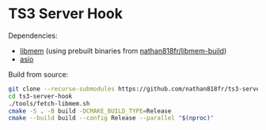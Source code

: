 # TS3 Server Hook

Dependencies:
- [libmem] (using prebuilt binaries from [nathan818fr/libmem-build][libmem-build])
- [asio]

[libmem]: https://github.com/rdbo/libmem
[libmem-build]: https://github.com/nathan818fr/libmem-build
[asio]: https://github.com/chriskohlhoff/asio

Build from source:
```bash
git clone --recurse-submodules https://github.com/nathan818fr/ts3-server-hook.git
cd ts3-server-hook
./tools/fetch-libmem.sh
cmake -S . -B build -DCMAKE_BUILD_TYPE=Release
cmake --build build --config Release --parallel "$(nproc)"
```

